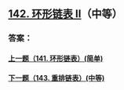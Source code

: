 ## [142. 环形链表 II](https://leetcode-cn.com/problems/linked-list-cycle-ii/)（中等）





### 答案：



#### [上一题（141. 环形链表）(简单)](https://github.com/sdwwld/leetCode/blob/master/src/main/java/com/wld/java/leetcode/leetCode0141.md)

#### [下一题（143. 重排链表）(中等)](https://github.com/sdwwld/leetCode/blob/master/src/main/java/com/wld/java/leetcode/leetCode0143.md)